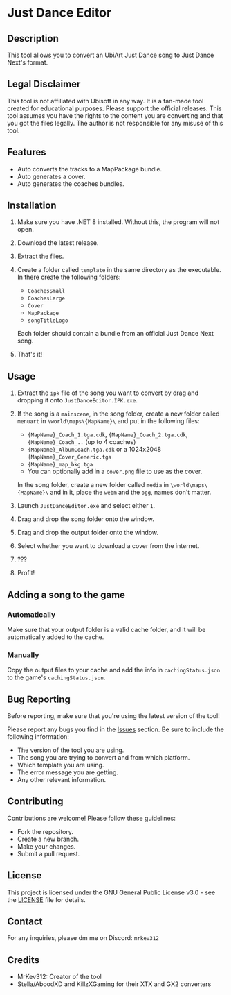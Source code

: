 # Just Dance Editor

## Description
This tool allows you to convert an UbiArt Just Dance song to Just Dance Next's format.

## Legal Disclaimer
This tool is not affiliated with Ubisoft in any way.
It is a fan-made tool created for educational purposes.
Please support the official releases.
This tool assumes you have the rights to the content you are converting and that you got the files legally.
The author is not responsible for any misuse of this tool.

## Features
- Auto converts the tracks to a MapPackage bundle.
- Auto generates a cover.
- Auto generates the coaches bundles.

## Installation
1. Make sure you have .NET 8 installed. Without this, the program will not open.
2. Download the latest release.
3. Extract the files.
4. Create a folder called ``template`` in the same directory as the executable. In there create the following folders:
	- ``CoachesSmall``
	- ``CoachesLarge``
	- ``Cover``
	- ``MapPackage``
 	- ``songTitleLogo``
	
	Each folder should contain a bundle from an official Just Dance Next song.
5. That's it!

## Usage
1. Extract the ``ipk`` file of the song you want to convert by drag and dropping it onto ``JustDanceEditor.IPK.exe``.
2. If the song is a ``mainscene``, in the song folder, create a new folder called ``menuart`` in ``\world\maps\{MapName}\`` and put in the following files:
	- ``{MapName}_Coach_1.tga.cdk``, ``{MapName}_Coach_2.tga.cdk``, ``{MapName}_Coach_..`` (up to 4 coaches)
	- ``{MapName}_AlbumCoach.tga.cdk`` or a 1024x2048 ``{MapName}_Cover_Generic.tga``
	- ``{MapName}_map_bkg.tga``
	- You can optionally add in a ``cover.png`` file to use as the cover.
	
	In the song folder, create a new folder called ``media`` in ``\world\maps\{MapName}\`` and in it, place the ``webm`` and the ``ogg``, names don't matter.
4. Launch ``JustDanceEditor.exe`` and select either ``1``.
5. Drag and drop the song folder onto the window.
6. Drag and drop the output folder onto the window.
7. Select whether you want to download a cover from the internet.
8. ???
9. Profit!

## Adding a song to the game
### Automatically
Make sure that your output folder is a valid cache folder, and it will be automatically added to the cache.
### Manually
Copy the output files to your cache and add the info in ``cachingStatus.json`` to the game's ``cachingStatus.json``.

## Bug Reporting
Before reporting, make sure that you're using the latest version of the tool!

Please report any bugs you find in the [Issues](https://github.com/MrKev312/JustDanceEditor/issues) section.
Be sure to include the following information:
- The version of the tool you are using.
- The song you are trying to convert and from which platform.
- Which template you are using.
- The error message you are getting.
- Any other relevant information.

## Contributing
Contributions are welcome! Please follow these guidelines:
- Fork the repository.
- Create a new branch.
- Make your changes.
- Submit a pull request.

## License
This project is licensed under the GNU General Public License v3.0 - see the [LICENSE](LICENSE) file for details.

## Contact
For any inquiries, please dm me on Discord: ``mrkev312``

## Credits
- MrKev312: Creator of the tool
- Stella/AboodXD and KillzXGaming for their XTX and GX2 converters

